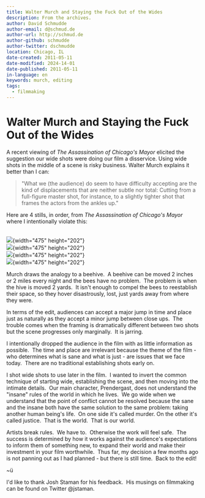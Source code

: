 ```yaml
---
title: Walter Murch and Staying the Fuck Out of the Wides
description: From the archives.
author: David Schmudde
author-email: d@schmud.de
author-url: http://schmud.de
author-github: schmudde
author-twitter: dschmudde
location: Chicago, IL
date-created: 2011-05-11
date-modified: 2024-14-01
date-published: 2011-05-11
in-language: en
keywords: murch, editing
tags:
  - filmmaking
---
```


Walter Murch and Staying the Fuck Out of the Wides
==================================================

A recent viewing of *The Assassination of Chicago's Mayor* elicited the suggestion our wide shots were doing our film a disservice. Using wide shots in the middle of a scene is risky business. Walter Murch explains it better than I can:

> "What we (the audience) do seem to have difficulty accepting are the
> kind of displacements that are neither subtle nor total: Cutting from
> a full-figure master shot, for instance, to a slightly tighter shot
> that frames the actors from the ankles up."

Here are 4 stills, in order, from *The Assassination of Chicago's Mayor*
where I intentionally violate this:

\
![](http://www.earthcirclefilms.com/beyond/Assn1.jpg){width="475"
height="202"}\
![](http://www.earthcirclefilms.com/beyond/Assn2.jpg){width="475"
height="202"}\
![](http://www.earthcirclefilms.com/beyond/Assn2_5.jpg){width="475"
height="202"}\
![](http://www.earthcirclefilms.com/beyond/Assn3.jpg){width="475"
height="202"}

Murch draws the analogy to a beehive.  A beehive can be moved 2 inches
or 2 miles every night and the bees have no problem.  The problem is
when the hive is moved 2 yards.  It isn't enough to compel the bees to
reestablish their space, so they hover disastrously, lost, just yards
away from where they were.

In terms of the edit, audiences can accept a major jump in time and
place just as naturally as they accept a minor jump between close ups.
 The trouble comes when the framing is dramatically different between
two shots but the scene progresses only marginally.  It is jarring.

I intentionally dropped the audience in the film with as little
information as possible.  The time and place are irrelevant because the
theme of the film - who determines what is sane and what is just - are
issues that we face today.  There are no traditional establishing shots
early on.

I shot wide shots to use later in the film.  I wanted to invert the
common technique of starting wide, establishing the scene, and then
moving into the intimate details.  Our main character, Prendergast, does
not understand the "insane" rules of the world in which he lives.  We go
wide when we understand that the point of conflict cannot be resolved
because the sane and the insane both have the same solution to the same
problem: taking another human being's life.  On one side it's called
murder. On the other it's called justice.  That is the world.  That is
our world.

Artists break rules.  We have to.  Otherwise the work will feel safe.
 The success is determined by how it works against the audience's
expectations to inform them of something new, to expand their world and
make their investment in your film worthwhile.  Thus far, my decision a
few months ago is not panning out as I had planned - but there is still
time.  Back to the edit!

\~ü

I'd like to thank Josh Staman for his feedback.  His musings on filmmaking can be found on Twitter \@jstaman.

</div>
